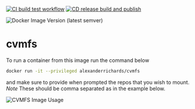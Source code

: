 [![CI build test workflow](https://github.com/alexanderrichards/cvmfs/actions/workflows/build-test.yml/badge.svg)](https://github.com/alexanderrichards/cvmfs/actions/workflows/build-test.yml)
[![CD release build and publish](https://github.com/alexanderrichards/cvmfs/actions/workflows/release-build.yml/badge.svg)](https://github.com/alexanderrichards/cvmfs/actions/workflows/release-build.yml)

![Docker Image Version (latest semver)](https://img.shields.io/docker/v/alexanderrichards/cvmfs?logo=docker)


# cvmfs


To run a container from this image run the command below

```bash
docker run -it --privileged alexanderrichards/cvmfs
```

and make sure to provide when prompted the repos that you wish to mount. *Note* These should be comma separated as in the example below.


![CVMFS Image Usage](examples/image_usage.gif)
